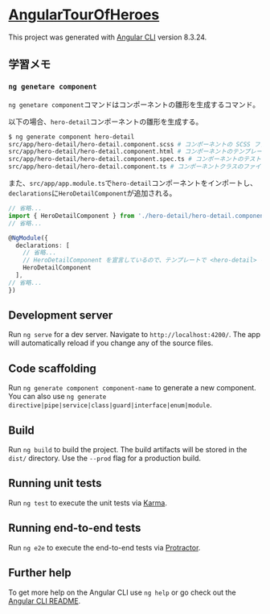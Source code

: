 # [AngularTourOfHeroes](https://angular.jp/tutorial)

This project was generated with [Angular CLI](https://github.com/angular/angular-cli) version 8.3.24.

## 学習メモ

### `ng genetare component`

`ng genetare component`コマンドはコンポーネントの雛形を生成するコマンド。

以下の場合、`hero-detail`コンポーネントの雛形を生成する。

```bash
$ ng generate component hero-detail
src/app/hero-detail/hero-detail.component.scss # コンポーネントの SCSS ファイル
src/app/hero-detail/hero-detail.component.html # コンポーネントのテンプレートファイル
src/app/hero-detail/hero-detail.component.spec.ts # コンポーネントのテストファイル
src/app/hero-detail/hero-detail.component.ts # コンポーネントクラスのファイル
```

また、`src/app/app.module.ts`で`hero-detail`コンポーネントをインポートし、`declarations`に`HeroDetailComponent`が追加される。

```ts
// 省略...
import { HeroDetailComponent } from './hero-detail/hero-detail.component';
// 省略...

@NgModule({
  declarations: [
    // 省略...
    // HeroDetailComponent を宣言しているので、テンプレートで <hero-detail> を利用できる。
    HeroDetailComponent
  ],
// 省略...
})
```

## Development server

Run `ng serve` for a dev server. Navigate to `http://localhost:4200/`. The app will automatically reload if you change any of the source files.

## Code scaffolding

Run `ng generate component component-name` to generate a new component. You can also use `ng generate directive|pipe|service|class|guard|interface|enum|module`.

## Build

Run `ng build` to build the project. The build artifacts will be stored in the `dist/` directory. Use the `--prod` flag for a production build.

## Running unit tests

Run `ng test` to execute the unit tests via [Karma](https://karma-runner.github.io).

## Running end-to-end tests

Run `ng e2e` to execute the end-to-end tests via [Protractor](http://www.protractortest.org/).

## Further help

To get more help on the Angular CLI use `ng help` or go check out the [Angular CLI README](https://github.com/angular/angular-cli/blob/master/README.md).
